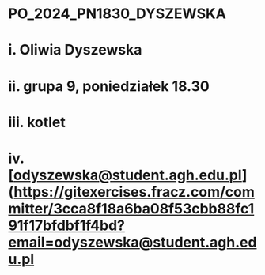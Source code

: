 # PO_2024_PN1830_DYSZEWSKA
# i. Oliwia Dyszewska 
# ii. grupa 9, poniedziałek 18.30 
# iii. kotlet 
# iv. [odyszewska@student.agh.edu.pl](https://gitexercises.fracz.com/committer/3cca8f18a6ba08f53cbb88fc191f17bfdbf1f4bd?email=odyszewska@student.agh.edu.pl
